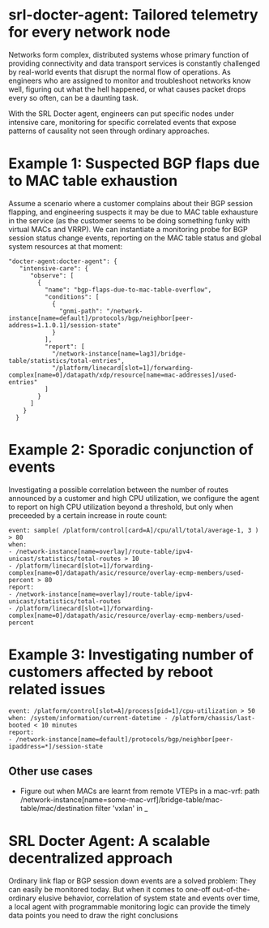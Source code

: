 # srl-docter-agent: Tailored telemetry for every network node

Networks form complex, distributed systems whose primary function of providing connectivity and data transport services is constantly challenged by real-world events that disrupt the normal flow of operations. As engineers who are assigned to monitor and troubleshoot networks know well, figuring out what the hell happened, or what causes packet drops every so often, can be a daunting task.

With the SRL Docter agent, engineers can put specific nodes under intensive care, monitoring for specific correlated events that expose patterns of causality not seen through ordinary approaches.

# Example 1: Suspected BGP flaps due to MAC table exhaustion

Assume a scenario where a customer complains about their BGP session flapping, and engineering suspects it may be due to
MAC table exhausture in the service (as the customer seems to be doing something funky with virtual MACs and VRRP).
We can instantiate a monitoring probe for BGP session status change events, reporting on the MAC table status and global system resources at that moment:

```
"docter-agent:docter-agent": {
   "intensive-care": {
      "observe": [
        {
          "name": "bgp-flaps-due-to-mac-table-overflow",
          "conditions": [
            {
              "gnmi-path": "/network-instance[name=default]/protocols/bgp/neighbor[peer-address=1.1.0.1]/session-state"
            }
          ],
          "report": [
            "/network-instance[name=lag3]/bridge-table/statistics/total-entries",
            "/platform/linecard[slot=1]/forwarding-complex[name=0]/datapath/xdp/resource[name=mac-addresses]/used-entries"
          ]
        }
      ]
    }
  }
```

# Example 2: Sporadic conjunction of events

Investigating a possible correlation between the number of routes announced by a customer and high CPU utilization, we configure
the agent to report on high CPU utilization beyond a threshold, but only when preceeded by a certain increase in route count:

```
event: sample( /platform/control[card=A]/cpu/all/total/average-1, 3 ) > 80
when:
- /network-instance[name=overlay]/route-table/ipv4-unicast/statistics/total-routes > 10
- /platform/linecard[slot=1]/forwarding-complex[name=0]/datapath/asic/resource/overlay-ecmp-members/used-percent > 80
report:
- /network-instance[name=overlay]/route-table/ipv4-unicast/statistics/total-routes
- /platform/linecard[slot=1]/forwarding-complex[name=0]/datapath/asic/resource/overlay-ecmp-members/used-percent
```

# Example 3: Investigating number of customers affected by reboot related issues

```
event: /platform/control[slot=A]/process[pid=1]/cpu-utilization > 50
when: /system/information/current-datetime - /platform/chassis/last-booted < 10 minutes
report:
- /network-instance[name=default]/protocols/bgp/neighbor[peer-ipaddress=*]/session-state
```

## Other use cases
* Figure out when MACs are learnt from remote VTEPs in a mac-vrf: 
  path /network-instance[name=some-mac-vrf]/bridge-table/mac-table/mac/destination
  filter 'vxlan' in _

# SRL Docter Agent: A scalable decentralized approach
Ordinary link flap or BGP session down events are a solved problem: They can easily be monitored today.
But when it comes to one-off out-of-the-ordinary elusive behavior, correlation of system state and events over time,
a local agent with programmable monitoring logic can provide the timely data points you need to draw the right conclusions
